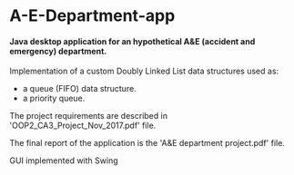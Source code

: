 # A-E-Department-app
#### Java desktop application for an hypothetical A&amp;E (accident and emergency) department.

Implementation of a custom Doubly Linked List data structures used as:

- a queue (FIFO) data structure.
- a priority queue.

The project requirements are described in 'OOP2_CA3_Project_Nov_2017.pdf' file.

The final report of the application is the 'A&E department project.pdf' file.

GUI implemented with Swing
